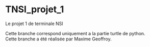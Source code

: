 # TNSI_projet_1
Le projet 1 de terminale NSI

Cette branche correspond uniquement a la partie turtle de python.<br>
Cette branche a été réalisée par Maxime Geoffroy.
